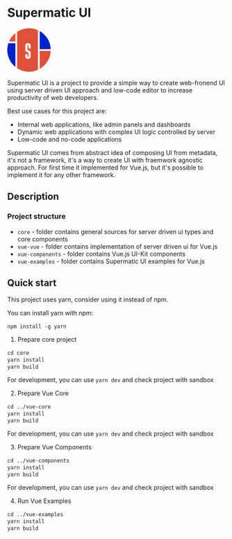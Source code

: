 # Supermatic UI

![docs/logo.png](docs/logo.png)

Supermatic UI is a project to provide a simple way to create web-fronend UI using server driven UI approach and low-code editor to increase productivity of web developers.

Best use cases for this project are:

* Internal web applications, like admin panels and dashboards
* Dynamic web applications with complex UI logic controlled by server
* Low-code and no-code applications

Supermatic UI comes from abstract idea of composing UI from metadata, it's not a framework, it's a way to create UI with fraemwork agnostic approach. 
For first time it implemented for Vue.js, but it's possible to implement it for any other framework.

## Description

### Project structure

* `core`           - folder contains general sources for server driven ui types and core components
* `vue-vue`        - folder contains implementation of server driven ui for Vue.js
* `vue-components` - folder contains Vue.js UI-Kit components
* `vue-examples`   - folder contains Supermatic UI examples for Vue.js

## Quick start

This project uses yarn, consider using it instead of npm.

You can install yarn with npm:

```BashSession
npm install -g yarn
```

1. Prepare core project

```BashSession
cd core
yarn install
yarn build
```

For development, you can use `yarn dev` and check project with sandbox

2. Prepare Vue Core

```BashSession
cd ../vue-core
yarn install
yarn build
```

For development, you can use `yarn dev` and check project with sandbox

3. Prepare Vue Components

```BashSession
cd ../vue-components
yarn install
yarn build
```

For development, you can use `yarn dev` and check project with sandbox

4. Run Vue Examples

```BashSession
cd ../vue-examples
yarn install
yarn build
```